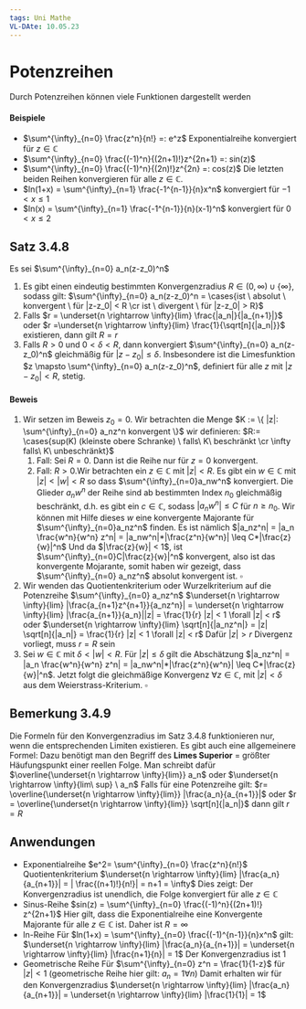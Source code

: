 ```yaml
---
tags: Uni Mathe
VL-DAte: 10.05.23
---
```

# Potenzreihen
Durch Potenzreihen können viele Funktionen dargestellt werden
#### Beispiele
- $\sum^{\infty}_{n=0} \frac{z^n}{n!} =: e^z$ Exponentialreihe konvergiert für $z\in\mathbb{C}$
- $\sum^{\infty}_{n=0} \frac{(-1)^n}{(2n+1)!}z^{2n+1} =: sin(z)$
- $\sum^{\infty}_{n=0} \frac{(-1)^n}{(2n)!}z^{2n} =: cos(z)$
Die letzten beiden Reihen konvergieren für alle $z\in\mathbb{C}$.
- $ln(1+x) = \sum^{\infty}_{n=1} \frac{-1^{n-1}}{n}x^n$ konvergiert für $-1<x\leq 1$
- $ln(x) = \sum^{\infty}_{n=1} \frac{-1^{n-1}}{n}(x-1)^n$ konvergiert für $0 < x \leq 2$

## Satz 3.4.8
Es sei $\sum^{\infty}_{n=0} a_n(z-z_0)^n$
1. Es gibt einen eindeutig bestimmten Konvergenzradius $R \in (0, \infty ) \cup \{ \infty \}$, sodass gilt: $\sum^{\infty}_{n=0} a_n(z-z_0)^n = \cases{ist \ absolut \ konvergent \ für |z-z_0| < R \cr ist \ divergent \ für |z-z_0| > R}$
2. Falls $r = \underset{n \rightarrow \infty}{lim} \frac{|a_n|}{|a_{n+1}|}$ oder $r =\underset{n \rightarrow \infty}{lim} \frac{1}{\sqrt[n]{|a_n|}}$ existieren, dann gilt $R=r$
3. Falls $R>0$ und $0 < \delta < R$, dann konvergiert $\sum^{\infty}_{n=0} a_n(z-z_0)^n$ gleichmäßig für $|z-z_0| \leq \delta$. Insbesondere ist die Limesfunktion $z \mapsto \sum^{\infty}_{n=0} a_n(z-z_0)^n$, definiert für alle $z$ mit $|z-z_0| < R$, stetig.
#### Beweis
1. Wir setzen im Beweis $z_0 = 0$. Wir betrachten die Menge $K := \{ |z|: \sum^{\infty}_{n=0} a_nz^n konvergent \}$ wir definieren: $R:= \cases{sup(K) (kleinste obere Schranke) \ falls\ K\ beschränkt \cr \infty falls\ K\ unbeschränkt}$
   1. Fall: Sei $R=0$. Dann ist die Reihe nur für $z=0$ konvergent.
   2. Fall: $R >0$.Wir betrachten ein $z\in\mathbb{C}$ mit $|z| < R$. Es gibt ein $w \in \mathbb{C}$ mit $|z| < |w| < R$ so dass $\sum^{\infty}_{n=0}a_nw^n$ konvergiert. Die Glieder $a_nw^n$ der Reihe sind ab bestimmten Index $n_0$ gleichmäßig beschränkt, d.h. es gibt ein $c \in \mathbb{C}$, sodass $|a_nw^n| \leq C$ für $n \geq n_0$. Wir können mit Hilfe dieses $w$ eine konvergente Majorante für $\sum^{\infty}_{n=0}a_nz^n$ finden. Es ist nämlich $|a_nz^n| = |a_n \frac{w^n}{w^n} z^n| = |a_nw^n|*|\frac{z^n}{w^n}| \leq C*|\frac{z}{w}|^n$ Und da $|\frac{z}{w}| < 1$, ist $\sum^{\infty}_{n=0}C|\frac{z}{w}|^n$ konvergent, also ist das konvergente Mojarante, somit haben wir gezeigt, dass $\sum^{\infty}_{n=0} a_nz^n$ absolut konvergent ist. $\square$
2. Wir wenden das Quotientenkriterium oder Wurzelkriterium auf die Potenzreihe $\sum^{\infty}_{n=0} a_nz^n$ 
   $\underset{n \rightarrow \infty}{lim} |\frac{a_{n+1}z^{n+1}}{a_nz^n}| = \underset{n \rightarrow \infty}{lim} |\frac{a_{n+1}}{a_n}||z| = \frac{1}{r} |z| < 1 \forall |z| < r$ oder $\underset{n \rightarrow \infty}{lim} \sqrt[n]{|a_nz^n|} = |z| \sqrt[n]{|a_n|} = \frac{1}{r} |z| < 1 \forall |z| < r$ 
   Dafür $|z| > r$ Divergenz vorliegt, muss $r=R$ sein
3. Sei $w\in\mathbb{C}$ mit $\delta < |w| < R$. Für $|z| \leq \delta$ gilt die Abschätzung $|a_nz^n| = |a_n \frac{w^n}{w^n} z^n| = |a_nw^n|*|\frac{z^n}{w^n}| \leq C*|\frac{z}{w}|^n$.
   Jetzt folgt die gleichmäßige Konvergenz $\forall z \in \mathbb{C}$, mit $|z| < \delta$ aus dem Weierstrass-Kriterium. $\square$ 
## Bemerkung 3.4.9
Die Formeln für den Konvergenzradius im Satz 3.4.8 funktionieren nur, wenn die entsprechenden Limiten existieren. Es gibt auch eine allgemeinere Formel: Dazu benötigt man den Begriff des __Limes Superior__ = größter Häufungspunkt einer reellen Folge. Man schreibt dafür $\overline{\underset{n \rightarrow \infty}{lim}} a_n$ oder $\underset{n \rightarrow \infty}{lim\ sup} \ a_n$
Falls für eine Potenzreihe gilt: $r= \overline{\underset{n \rightarrow \infty}{lim}} |\frac{a_n}{a_{n+1}}|$ oder $r = \overline{\underset{n \rightarrow \infty}{lim}} \sqrt[n]{|a_n|}$ dann gilt $r=R$

## Anwendungen
- Exponentialreihe
  $e^2= \sum^{\infty}_{n=0} \frac{z^n}{n!}$ Quotientenkriterium $\underset{n \rightarrow \infty}{lim} |\frac{a_n}{a_{n+1}}| = | \frac{(n+1)!}{n!}| = n+1 = \infty$ 
  Dies zeigt: Der Konvergenzradius ist unendlich, die Folge konvergiert für alle $z\in\mathbb{C}$
- Sinus-Reihe
  $sin(z) = \sum^{\infty}_{n=0} \frac{(-1)^n}{(2n+1)!} z^{2n+1}$ Hier gilt, dass die Exponentialreihe eine Konvergente Majorante für alle $z \in \mathbb{C}$ ist. Daher ist $R = \infty$
- ln-Reihe
  Für $ln(1+x) = \sum^{\infty}_{n=0} \frac{(-1)^{n-1}}{n}x^n$ gilt: $\underset{n \rightarrow \infty}{lim} |\frac{a_n}{a_{n+1}}| = \underset{n \rightarrow \infty}{lim} |\frac{n+1}{n}| = 1$
  Der Konvergenzradius ist 1
- Geometrische Reihe
  Für $\sum^{\infty}_{n=0} z^n = \frac{1}{1-z}$ für $|z| < 1$ (geometrische Reihe hier gilt: $a_n = 1 \forall n$) Damit erhalten wir für den Konvergenzradius $\underset{n \rightarrow \infty}{lim} |\frac{a_n}{a_{n+1}}| = \underset{n \rightarrow \infty}{lim} |\frac{1}{1}| = 1$